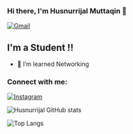
### Hi there, I'm Husnurrijal Muttaqin 👋

[<img alt="Gmail" src="https://img.shields.io/badge/husnurrijal489@gmail.com-D14836?style=for-the-badge&logo=gmail&logoColor=white" />][EMAIL]



## I'm a Student !!

- 🌱 I’m learned Networking


### Connect with me:

[<img alt="Instagram" src="https://img.shields.io/badge/husnurrijal307 %20-%23E4405F.svg?&style=for-the-badge&logo=Instagram&logoColor=white"/>][INSTAGRAM]



![Husnurrijal GitHub stats](https://github-readme-stats.vercel.app/api?username=Husnurrijal&show_icons=true&theme=radical)

![Top Langs](https://github-readme-stats.vercel.app/api/top-langs/?username=Husnurrijal&layout=compact&theme=blueberry)

[INSTAGRAM]: https://www.instagram.com/husnurrijal307
[EMAIL]: mailto:husnurrijal489@gmail.com
